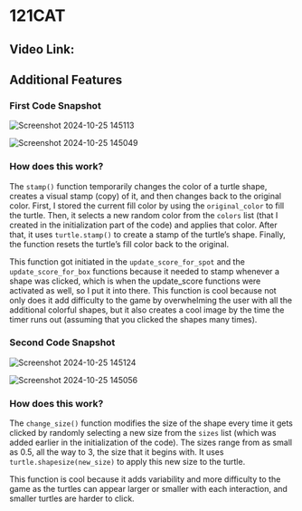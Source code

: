 
# 121CAT

## Video Link: 


## Additional Features

### First Code Snapshot

![Screenshot 2024-10-25 145113](https://github.com/user-attachments/assets/5275bd5c-3ac7-4eab-9ff2-1d66ca4cafd3)

![Screenshot 2024-10-25 145049](https://github.com/user-attachments/assets/edb8517e-fbe9-4191-bf6f-74f1c9863180)

### How does this work? 
The `stamp()` function temporarily changes the color of a turtle shape, creates a visual stamp (copy) of it, and then changes back to the original color. First, I stored the current fill color by using the `original_color` to fill the turtle. Then, it selects a new random color from the `colors` list (that I created in the initialization part of the code) and applies that color. After that, it uses `turtle.stamp()` to create a stamp of the turtle’s shape. Finally, the function resets the turtle’s fill color back to the original. 

This function got initiated in the `update_score_for_spot` and the `update_score_for_box` functions because it needed to stamp whenever a shape was clicked, which is when the update_score functions were activated as well, so I put it into there. This function is cool because not only does it add difficulty to the game by overwhelming the user with all the additional colorful shapes, but it also creates a cool image by the time the timer runs out (assuming that you clicked the shapes many times).

### Second Code Snapshot

![Screenshot 2024-10-25 145124](https://github.com/user-attachments/assets/705db23b-194e-4b74-aa98-b43adb3d0774)

![Screenshot 2024-10-25 145056](https://github.com/user-attachments/assets/1aa95e00-4906-4d47-92f7-90cf2d5ac441)

### How does this work?
The `change_size()` function modifies the size of the shape every time it gets clicked by randomly selecting a new size from the `sizes` list (which was added earlier in the initialization of the code). The sizes range from as small as 0.5, all the way to 3, the size that it begins with. It uses `turtle.shapesize(new_size)` to apply this new size to the turtle. 

This function is cool because it adds variability and more difficulty to the game as the turtles can appear larger or smaller with each interaction, and smaller turtles are harder to click.




